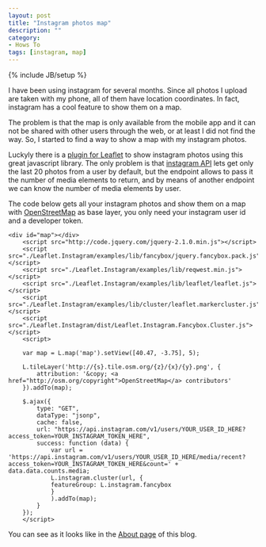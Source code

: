 ```yaml
---
layout: post
title: "Instagram photos map"
description: ""
category: 
- Hows To
tags: [instagram, map]
---
```

{% include JB/setup %}

I have been using instagram for several months. Since all photos I upload are taken with my phone, all of them have location coordinates. In fact, instagram has a cool feature to show them on a map.

The problem is that the map is only available from the mobile app and it can not be shared with other users through the web, or at least I did not find the way. So, I started to find a way to show a map with my instagram photos.

Luckyly there is a [plugin for Leaflet](https://github.com/turban/Leaflet.Instagram) to show instagram photos using this great javascript library. The only problem is that [instagram API](http://instagram.com/developer/endpoints/) lets get only the last 20 photos from a user by default, but the endpoint allows to pass it the number of media elements to return, and by means of another endpoint we can know the number of media elements by user.

The code below gets all your instagram photos and show them on a map with [OpenStreetMap](http://openstreetmap.org) as base layer, you only need your instagram user id and a developer token.

    <div id="map"></div>
        <script src="http://code.jquery.com/jquery-2.1.0.min.js"></script>
        <script src="./Leaflet.Instagram/examples/lib/fancybox/jquery.fancybox.pack.js"></script>       
        <script src="./Leaflet.Instagram/examples/lib/reqwest.min.js"></script>
        <script src="./Leaflet.Instagram/examples/lib/leaflet/leaflet.js"></script>
        <script src="./Leaflet.Instagram/examples/lib/cluster/leaflet.markercluster.js"></script>           
        <script src="./Leaflet.Instagram/dist/Leaflet.Instagram.Fancybox.Cluster.js"></script>      
        <script>
     
        var map = L.map('map').setView([40.47, -3.75], 5);
     
        L.tileLayer('http://{s}.tile.osm.org/{z}/{x}/{y}.png', {
            attribution: '&copy; <a href="http://osm.org/copyright">OpenStreetMap</a> contributors'
        }).addTo(map);
     
        $.ajax({
            type: "GET",
            dataType: "jsonp",
            cache: false,
            url: "https://api.instagram.com/v1/users/YOUR_USER_ID_HERE?access_token=YOUR_INSTAGRAM_TOKEN_HERE",
            success: function (data) {
                var url = 'https://api.instagram.com/v1/users/YOUR_USER_ID_HERE/media/recent?access_token=YOUR_INSTAGRAM_TOKEN_HERE&count=' + data.data.counts.media;
                L.instagram.cluster(url, {
                featureGroup: L.instagram.fancybox
                }
                ).addTo(map);
            }
        });
        </script>

You can see as it looks like in the [About page](http://psanxiao.com/about.html) of this blog.

